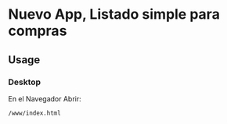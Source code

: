# Nuevo App, Listado simple para compras

## Usage

### Desktop

En el Navegador Abrir:

    /www/index.html


